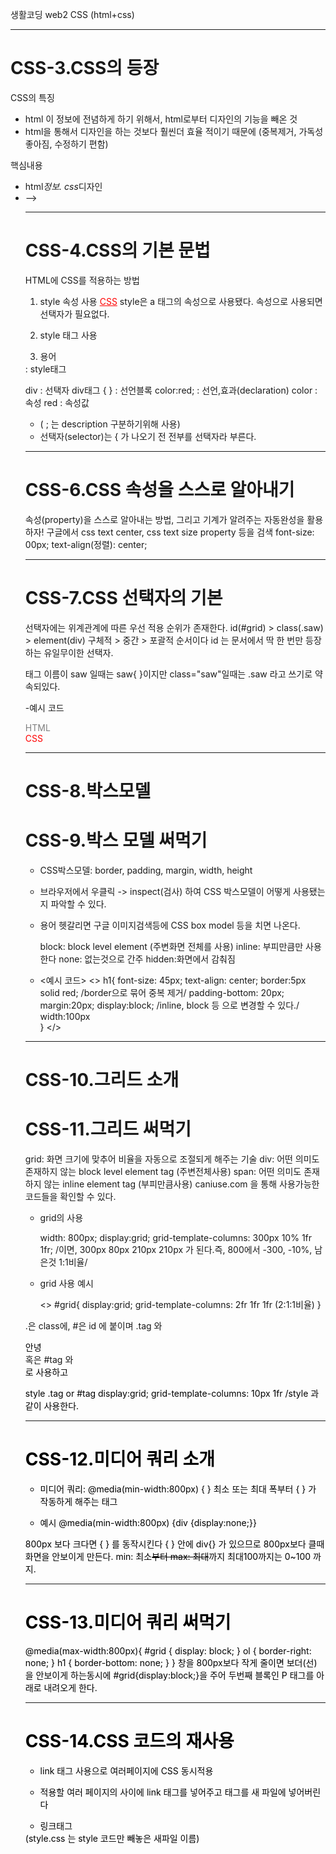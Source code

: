 생활코딩 web2 CSS (html+css)

---

# CSS-3.CSS의 등장

CSS의 특징

- html 이 정보에 전념하게 하기 위해서, html로부터 디자인의 기능을 빼온 것
- html을 통해서 디자인을 하는 것보다 훨씬더 효율 적이기 때문에
  (중복제거, 가독성 좋아짐, 수정하기 편함)

핵심내용

- html*정보. css*디자인
- <style>로 이제 부터 CSS언어 문법에 맞게 처리하자

<!--
<style>
a {color : red;}
</style>
-->

---

# CSS-4.CSS의 기본 문법

HTML에 CSS를 적용하는 방법

1. style 속성 사용
   <a href="2.html" style="color:red;text-decoration:underline">CSS</a>
   style은 a 태그의 속성으로 사용됐다. 속성으로 사용되면 선택자가 필요없다.

2. style 태그 사용
<style>
    a {
      color: black;
      text-decoration: none;
    }
</style>

3. 용어

<style>
- div {color: red; padding:5px;}

  </style> : style태그

div : 선택자 div태그
{ } : 선언블록
color:red; : 선언,효과(declaration)
color : 속성
red : 속성값

- ( ; 는 description 구분하기위해 사용)
- 선택자(selector)는 { 가 나오기 전 전부를 선택자라 부른다.

---

# CSS-6.CSS 속성을 스스로 알아내기

속성(property)을 스스로 알아내는 방법, 그리고 기계가 알려주는 자동완성을 활용하자!
구글에서 css text center, css text size property 등을 검색
font-size: 00px;
text-align(정렬): center;

---

# CSS-7.CSS 선택자의 기본

선택자에는 위계관계에 따른 우선 적용 순위가 존재한다.
id(#grid) > class(.saw) > element(div)
구체적 > 중간 > 포괄적 순서이다
id 는 문서에서 딱 한 번만 등장하는 유일무이한 선택자.

태그 이름이 saw 일때는 saw{ }이지만 class="saw"일때는 .saw 라고 쓰기로 약속되있다.

-예시 코드

<head>
  <style>
    div {
      color:black;
    }
    #grid {
      color: red;
    }
    .saw {
      color: gray
    }
  </style>
</head>
<body>
    <div href="1.html" class="saw">HTML</div>
    <div href="2.html" class="saw" id="grid">CSS</div>
</body>

---

# CSS-8.박스모델

# CSS-9.박스 모델 써먹기

- CSS박스모델: border, padding, margin, width, height
- 브라우저에서 우클릭 -> inspect(검사) 하여 CSS 박스모델이 어떻게 사용됐는지 파악할 수 있다.
- 용어 헷갈리면 구글 이미지검색등에 CSS box model 등을 치면 나온다.

  block: block level element (주변화면 전체를 사용)
  inline: 부피만큼만 사용한다
  none: 없는것으로 간주
  hidden:화면에서 감춰짐

- <예시 코드>
  <>
  h1{
  font-size: 45px;
  text-align: center;
  border:5px solid red; /border으로 묶어 중복 제거/
  padding-bottom: 20px;  
   margin:20px;
  display:block; /inline, block 등 으로 변경할 수 있다./
  width:100px  
   }
  </>

---

# CSS-10.그리드 소개

# CSS-11.그리드 써먹기

grid: 화면 크기에 맞추어 비율을 자동으로 조절되게 해주는 기술
div: 어떤 의미도 존재하지 않는 block level element tag (주변전체사용)
span: 어떤 의미도 존재하지 않는 inline element tag (부피만큼사용)
caniuse.com 을 통해 사용가능한 코드들을 확인할 수 있다.

- grid의 사용

  width: 800px;
  display:grid;
  grid-template-columns: 300px 10% 1fr 1fr;
  /이면, 300px 80px 210px 210px 가 된다.즉, 800에서 -300, -10%, 남은것 1:1비율/

- grid 사용 예시

  <head>
    <>
      #grid{
          display:grid;
          grid-template-columns: 2fr 1fr 1fr (2:1:1비율)
          }
    </>
  </head>

  <body>
      <div id="grid">
  <body>

.은 class에, #은 id 에 붙이며
.tag 와 <div class="tag">안녕</div> 혹은 #tag 와 <div id="tag"> 로 사용하고

style
.tag or #tag
display:grid;
grid-template-columns: 10px 1fr
/style
과 같이 사용한다.

---

# CSS-12.미디어 쿼리 소개

- 미디어 쿼리: @media(min-width:800px) { }
  최소 또는 최대 폭부터 { } 가 작동하게 해주는 태그

- 예시
  @media(min-width:800px) {div {display:none;}}

800px 보다 크다면 { } 를 동작시킨다
{ } 안에 div{} 가 있으므로 800px보다 클때 화면을 안보이게 만든다.
min: 최소~~부터
max: 최대~~까지
최대100까지는 0~100 까지.

---

# CSS-13.미디어 쿼리 써먹기

@media(max-width:800px){
#grid {
display: block;
}
ol {
border-right: none;
}
h1 {
border-bottom: none;
}
}
창을 800px보다 작게 줄이면 보더(선) 을 안보이게 하는동시에 #grid{display:block;}을 주어 두번째 블록인 P 태그를 아래로 내려오게 한다.

---

# CSS-14.CSS 코드의 재사용

- link 태그 사용으로 여러페이지에 CSS 동시적용

* 적용할 여러 페이지의 <head></head> 사이에 link 태그를 넣어주고
  <style></style> 태그를 새 파일에 넣어버린다

- 링크태그
<link rel="stylesheet" href="style.css"> 
(style.css 는 style 코드만 빼놓은 새파일 이름)
